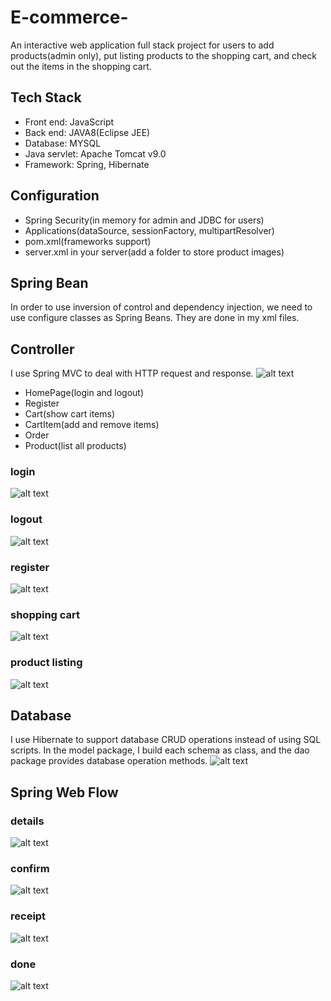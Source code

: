 # E-commerce-
An interactive web application full stack project for users to add products(admin only), put listing products to the shopping cart, and check out the items in the shopping cart.  

## Tech Stack
* Front end: JavaScript
* Back end: JAVA8(Eclipse JEE)
* Database: MYSQL 
* Java servlet: Apache Tomcat v9.0
* Framework: Spring, Hibernate

## Configuration
* Spring Security(in memory for admin and JDBC for users)
* Applications(dataSource, sessionFactory, multipartResolver)
* pom.xml(frameworks support)
* server.xml in your server(add a folder to store product images)

## Spring Bean
In order to use inversion of control and dependency injection, we need to use configure classes as Spring Beans. They are done in my xml files.

## Controller 
I use Spring MVC to deal with HTTP request and response.
![alt text](/demo/mvc.jpg)
* HomePage(login and logout)
* Register
* Cart(show cart items)
* CartItem(add and remove items)
* Order
* Product(list all products)

### login
![alt text](/demo/login.png)

### logout
![alt text](/demo/logout.png)

### register
![alt text](/demo/register.png)

### shopping cart
![alt text](/demo/cart.png)

### product listing
![alt text](/demo/product.png)

## Database
I use Hibernate to support database CRUD operations instead of using SQL scripts. In the model package, I build each schema as class, and the dao package provides database operation methods.
![alt text](/demo/db.png)

## Spring Web Flow

### details
![alt text](/demo/1.png)

### confirm
![alt text](/demo/2.png)

### receipt
![alt text](/demo/3.png)

### done
![alt text](/demo/4.png)
